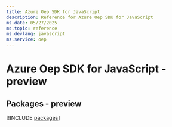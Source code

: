 ```yaml
---
title: Azure Oep SDK for JavaScript
description: Reference for Azure Oep SDK for JavaScript
ms.date: 05/27/2025
ms.topic: reference
ms.devlang: javascript
ms.service: oep
---
```

# Azure Oep SDK for JavaScript - preview
## Packages - preview
[!INCLUDE [packages](oep-index.md)]